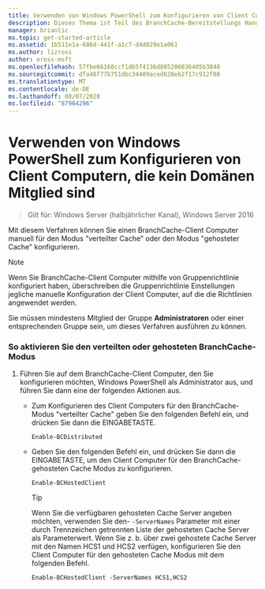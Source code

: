 ```yaml
---
title: Verwenden von Windows PowerShell zum Konfigurieren von Client Computern, die kein Domänen Mitglied sind
description: Dieses Thema ist Teil des BranchCache-Bereitstellungs Handbuchs für Windows Server 2016, das zeigt, wie BranchCache im Modus für verteilte und gehostete Caches bereitgestellt wird, um die WAN-Bandbreitenauslastung in Zweigniederlassungen zu optimieren.
manager: brianlic
ms.topic: get-started-article
ms.assetid: 1b511e1a-686d-441f-a1c7-d4d029e1a061
ms.author: lizross
author: eross-msft
ms.openlocfilehash: 57fbe66168ccf1db5f4136d805206036405b3848
ms.sourcegitcommit: dfa48f77b751dbc34409aced628eb2f17c912f08
ms.translationtype: MT
ms.contentlocale: de-DE
ms.lasthandoff: 08/07/2020
ms.locfileid: "87964296"
---
```

# <a name="use-windows-powershell-to-configure-non-domain-member-client-computers"></a>Verwenden von Windows PowerShell zum Konfigurieren von Client Computern, die kein Domänen Mitglied sind

>Gilt für: Windows Server (halbjährlicher Kanal), Windows Server 2016

Mit diesem Verfahren können Sie einen BranchCache-Client Computer manuell für den Modus "verteilter Cache" oder den Modus "gehosteter Cache" konfigurieren.

> [!NOTE]
> Wenn Sie BranchCache-Client Computer mithilfe von Gruppenrichtlinie konfiguriert haben, überschreiben die Gruppenrichtlinie Einstellungen jegliche manuelle Konfiguration der Client Computer, auf die die Richtlinien angewendet werden.

Sie müssen mindestens Mitglied der Gruppe **Administratoren** oder einer entsprechenden Gruppe sein, um dieses Verfahren ausführen zu können.

### <a name="to-enable-branchcache-distributed-or-hosted-cache-mode"></a>So aktivieren Sie den verteilten oder gehosteten BranchCache-Modus

1.  Führen Sie auf dem BranchCache-Client Computer, den Sie konfigurieren möchten, Windows PowerShell als Administrator aus, und führen Sie dann eine der folgenden Aktionen aus.

    -   Zum Konfigurieren des Client Computers für den BranchCache-Modus "verteilter Cache" geben Sie den folgenden Befehl ein, und drücken Sie dann die EINGABETASTE.

        `Enable-BCDistributed`

    -   Geben Sie den folgenden Befehl ein, und drücken Sie dann die EINGABETASTE, um den Client Computer für den BranchCache-gehosteten Cache Modus zu konfigurieren.

        `Enable-BCHostedClient`

        > [!TIP]
        > Wenn Sie die verfügbaren gehosteten Cache Server angeben möchten, verwenden Sie den- `-ServerNames` Parameter mit einer durch Trennzeichen getrennten Liste der gehosteten Cache Server als Parameterwert. Wenn Sie z. b. über zwei gehostete Cache Server mit den Namen HCS1 und HCS2 verfügen, konfigurieren Sie den Client Computer für den gehosteten Cache Modus mit dem folgenden Befehl.
        >
        > `Enable-BCHostedClient -ServerNames HCS1,HCS2`



